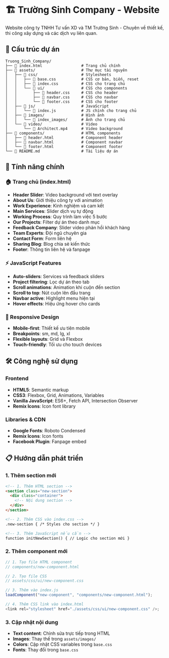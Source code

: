 # 🏗️ Trường Sinh Company - Website

Website công ty TNHH Tư vấn XD và TM Trường Sinh - Chuyên về thiết kế, thi công xây dựng và các dịch vụ liên quan.

## 📁 Cấu trúc dự án

```
Truong_Sinh_Company/
├── 📄 index.html                 # Trang chủ chính
├── 📁 assets/                    # Thư mục tài nguyên
│   ├── 📁 css/                   # Stylesheets
│   │   ├── 📄 base.css           # CSS cơ bản, biến, reset
│   │   ├── 📄 index.css          # CSS cho trang chủ
│   │   └── 📁 ui/                # CSS cho components
│   │       ├── 📄 header.css     # CSS cho header
│   │       ├── 📄 navbar.css     # CSS cho navbar
│   │       └── 📄 footer.css     # CSS cho footer
│   ├── 📁 js/                    # JavaScript
│   │   └── 📄 index.js           # JS chính cho trang chủ
│   ├── 📁 images/                # Hình ảnh
│   │   └── 📁 index_images/      # Ảnh cho trang chủ
│   └── 📁 video/                 # Video
│       └── 📄 Architect.mp4      # Video background
├── 📁 components/                # HTML components
│   ├── 📄 header.html            # Component header
│   ├── 📄 navbar.html            # Component navbar
│   └── 📄 footer.html            # Component footer
└── 📄 README.md                  # Tài liệu dự án
```

## 🎨 Tính năng chính

### **🏠 Trang chủ (index.html)**

- **Header Slider**: Video background với text overlay
- **About Us**: Giới thiệu công ty với animation
- **Work Experience**: Kinh nghiệm và cam kết
- **Main Services**: Slider dịch vụ tự động
- **Working Process**: Quy trình làm việc 5 bước
- **Our Projects**: Filter dự án theo danh mục
- **Feedback Company**: Slider video phản hồi khách hàng
- **Team Experts**: Đội ngũ chuyên gia
- **Contact Form**: Form liên hệ
- **Sharing Blog**: Blog chia sẻ kiến thức
- **Footer**: Thông tin liên hệ và fanpage

### **⚡ JavaScript Features**

- **Auto-sliders**: Services và feedback sliders
- **Project filtering**: Lọc dự án theo tab
- **Scroll animations**: Animation khi cuộn đến section
- **Scroll to top**: Nút cuộn lên đầu trang
- **Navbar active**: Highlight menu hiện tại
- **Hover effects**: Hiệu ứng hover cho cards

### **📱 Responsive Design**

- **Mobile-first**: Thiết kế ưu tiên mobile
- **Breakpoints**: sm, md, lg, xl
- **Flexible layouts**: Grid và Flexbox
- **Touch-friendly**: Tối ưu cho touch devices

## 🛠️ Công nghệ sử dụng

### **Frontend**

- **HTML5**: Semantic markup
- **CSS3**: Flexbox, Grid, Animations, Variables
- **Vanilla JavaScript**: ES6+, Fetch API, Intersection Observer
- **Remix Icons**: Icon font library

### **Libraries & CDN**

- **Google Fonts**: Roboto Condensed
- **Remix Icons**: Icon fonts
- **Facebook Plugin**: Fanpage embed

## 📋 Hướng dẫn phát triển

### **1. Thêm section mới**

```html
<!-- 1. Thêm HTML section -->
<section class="new-section">
  <div class="container">
    <!-- Nội dung section -->
  </div>
</section>

<!-- 2. Thêm CSS vào index.css -->
.new-section { /* Styles cho section */ }

<!-- 3. Thêm JavaScript nếu cần -->
function initNewSection() { // Logic cho section mới }
```

### **2. Thêm component mới**

```javascript
// 1. Tạo file HTML component
// components/new-component.html

// 2. Tạo file CSS
// assets/css/ui/new-component.css

// 3. Thêm vào index.js
loadComponent("new-component", "components/new-component.html");

// 4. Thêm CSS link vào index.html
<link rel="stylesheet" href="./assets/css/ui/new-component.css" />;
```

### **3. Cập nhật nội dung**

- **Text content**: Chỉnh sửa trực tiếp trong HTML
- **Images**: Thay thế trong `assets/images/`
- **Colors**: Cập nhật CSS variables trong `base.css`
- **Fonts**: Thay đổi trong `base.css`
